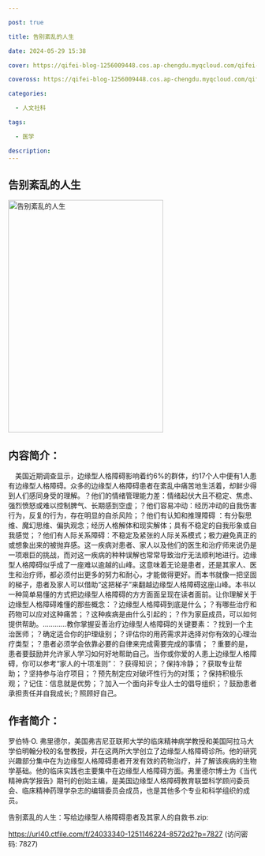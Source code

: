 ```yaml
---

post: true

title: 告别紊乱的人生

date: 2024-05-29 15:38

cover: https://qifei-blog-1256009448.cos.ap-chengdu.myqcloud.com/qifei-blog/6585494dc458853aef71cf1d.jpg

coveross: https://qifei-blog-1256009448.cos.ap-chengdu.myqcloud.com/qifei-blog/6585494dc458853aef71cf1d.jpg

categories:

  - 人文社科

tags:

  - 医学

description:
---
```


## 告别紊乱的人生
<img alt="告别紊乱的人生 " class="aligncenter loaded" data-was-processed="true" decoding="async" fetchpriority="high" height="471" src="https://qifei-blog-1256009448.cos.ap-chengdu.myqcloud.com/qifei-blog/6585494dc458853aef71cf1d.jpg " style="cursor: zoom-in;" width="314"/>

## 内容简介：

　美国近期调查显示，边缘型人格障碍影响着约6%的群体，约17个人中便有1人患有边缘型人格障碍。众多的边缘型人格障碍患者在紊乱中痛苦地生活着，却鲜少得到人们感同身受的理解。？他们的情绪管理能力差：情绪起伏大且不稳定、焦虑、强烈愤怒或难以控制脾气、长期感到空虚；？他们容易冲动：经历冲动的自我伤害行为，反复的行为，存在明显的自杀风险；？他们有认知和推理障碍 ：有分裂思维、魔幻思维、偏执观念；经历人格解体和现实解体；具有不稳定的自我形象或自我感觉；？他们有人际关系障碍：不稳定及紧张的人际关系模式；极力避免真正的或想象出来的被抛弃感。这一疾病对患者、家人以及他们的医生和治疗师来说仍是一项艰巨的挑战，而对这一疾病的种种误解也常常导致治疗无法顺利地进行。边缘型人格障碍似乎成了一座难以逾越的山峰。这意味着无论是患者，还是其家人、医生和治疗师，都必须付出更多的努力和耐心，才能做得更好。而本书就像一把坚固的梯子，患者及家人可以借助“这把梯子”来翻越边缘型人格障碍这座山峰。本书以一种简单易懂的方式把边缘型人格障碍的方方面面呈现在读者面前。让你理解关于边缘型人格障碍难懂的那些概念：？边缘型人格障碍到底是什么；？有哪些治疗和药物可以应对这种痛苦；？这种疾病是由什么引起的；？作为家庭成员，可以如何提供帮助。…………教你掌握妥善治疗边缘型人格障碍的关键要素：？找到一个主治医师；？确定适合你的护理级别；？评估你的用药需求并选择对你有效的心理治疗类型；？患者必须学会依靠必要的自律来完成需要完成的事情； ？重要的是，患者要鼓励并允许家人学习如何好地帮助自己。当你或你爱的人患上边缘型人格障碍，你可以参考“家人的十项准则”：？获得知识；？保持冷静；？获取专业帮助；？坚持参与治疗项目；？预先制定应对破坏性行为的对策；？保持积极乐观；？记住：信息就是优势；？加入一个面向非专业人士的倡导组织；？鼓励患者承担责任并自我成长;？照顾好自己。

## 作者简介：

罗伯特·O. 弗里德尔，美国弗吉尼亚联邦大学的临床精神病学教授和美国阿拉马大学伯明翰分校的名誉教授，并在这两所大学创立了边缘型人格障碍诊所。他的研究兴趣部分集中在为边缘型人格障碍患者开发有效的药物治疗，并了解该疾病的生物学基础。他的临床实践也主要集中在边缘型人格障碍方面。弗里德尔博士为《当代精神病学报告》期刊的创始主编，是美国边缘型人格障碍教育联盟科学顾问委员会、临床精神药理学杂志的编辑委员会成员，也是其他多个专业和科学组织的成员。<br/>

告别紊乱的人生：写给边缘型人格障碍患者及其家人的自救书.zip: 

https://url40.ctfile.com/f/24033340-1251146224-8572d2?p=7827 (访问密码: 7827)
